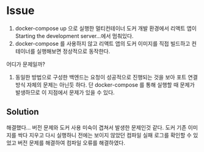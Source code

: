 # Issue
1. docker-compose up 으로 실행한 멀티컨테이너 도커 개발 환경에서 리액트 앱이 Starting the development server...에서 멈춰있다.
2. docker-compose 를 사용하지 않고 리액트 앱의 도커 이미지를 직접 빌드하고 컨테이너를 실행해보면 정상적으로 동작한다.


어디가 문제일까?
1. 동일한 방법으로 구성한 백엔드는 요청이 성공적으로 진행되는 것을 보아 포트 연결 방식 자체의 문제는 아닌듯 하다. 단 docker-compose 를 통해 실행할 때 문제가 발생하므로 이 지점에서 문제가 있을 수 있다.

## Solution
해결했다... 버전 문제와 도커 사용 미숙이 겹쳐서 발생한 문제인것 같다.
도커 기존 이미지를 싹다 지우고 다시 실행하니 전에는 보이지 않았던 컴파일 실패 로그를 확인할 수 있었고
버전 문제를 해결하여 컴파일 오류를 해결하였다.